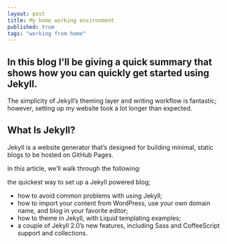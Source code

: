 ```yaml
---
layout: post
title: My home working environment
published: true
tags: "working from home"
---
```


## In this blog I'll be giving a quick summary that shows how you can quickly get started using Jekyll.


The simplicity of Jekyll’s theming layer and writing workflow is fantastic; however, setting up my website took a lot longer than expected.

## What Is Jekyll?

Jekyll is a website generator that’s designed for building minimal, static blogs to be hosted on GitHub Pages.

In this article, we’ll walk through the following:

the quickest way to set up a Jekyll powered blog;
- how to avoid common problems with using Jekyll;
- how to import your content from WordPress, use your own domain name, and blog in your favorite editor;
- how to theme in Jekyll, with Liquid templating examples;
- a couple of Jekyll 2.0’s new features, including Sass and CoffeeScript support and collections.
